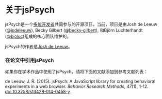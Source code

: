 # 关于jsPsych

jsPsych是一个[多位开发者](https://github.com/jspsych/jsPsych/graphs/contributors)共同参与的开源项目。当前，项目是由Josh de Leeuw ([@jodeleeuw](https://github.com/jodeleeuw)), Becky Gilbert ([@becky-gilbert](https://github.com/becky-gilbert)), 和Björn Luchterhandt ([@bjoluc](https://github.com/bjoluc))组成的核心团队维护的。

jsPsych的作者是[Josh de Leeuw](http://www.twitter.com/joshdeleeuw)。

### 在论文中引用jsPsych

如果你在学术作品中使用了jsPsych，请将下面的文献添加到参考文献列表：

de Leeuw, J. R. (2015). jsPsych: A JavaScript library for creating behavioral experiments in a web browser. _Behavior Research Methods_, _47_(1), 1-12. [doi:10.3758/s13428-014-0458-y](https://doi.org/10.3758/s13428-014-0458-y).
